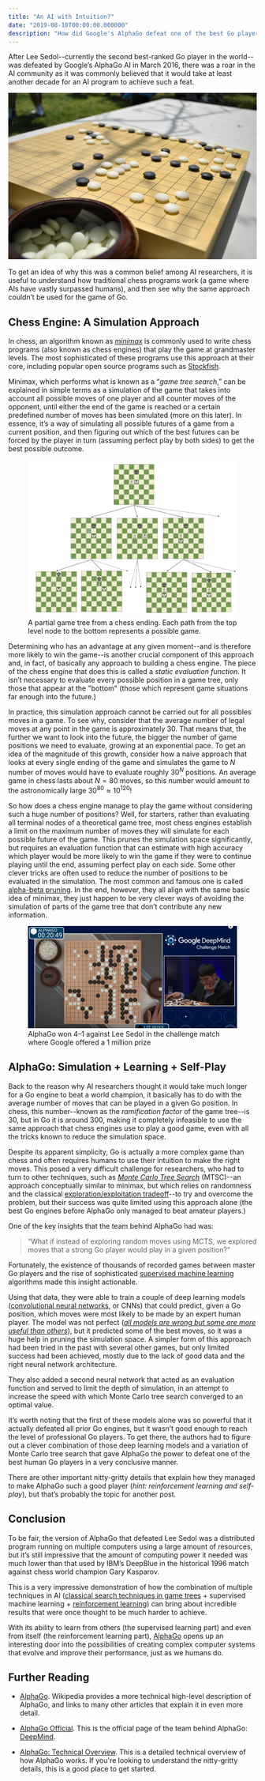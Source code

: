 ```yaml
---
title: "An AI with Intuition?"
date: "2019-08-10T00:00:00.000000"
description: "How did Google's AlphaGo defeat one of the best Go players in the world?"
---
```


After Lee Sedol--currently the second best-ranked Go player in the world--was defeated by Google’s AlphaGo AI in March 2016, there was a roar in the AI community as it was commonly believed that it would take at least another decade for an AI program to achieve such a feat.

![A Go board.](./images/go-board.jpg)

To get an idea of why this was a common belief among AI researchers, it is useful to understand how traditional chess programs work (a game where AIs have vastly surpassed humans), and then see why the same approach couldn’t be used for the game of Go.

## Chess Engine: A Simulation Approach
In chess, an algorithm known as [*minimax*](https://www.youtube.com/watch?v=l-hh51ncgDI) is commonly used to write chess programs (also known as chess engines) that play the game at grandmaster levels. The most sophisticated of these programs use this approach at their core, including popular open source programs such as [Stockfish](https://stockfishchess.org/).

Minimax, which performs what is known as a “*game tree search*,” can be explained in simple terms as a simulation of the game that takes into account all possible moves of one player and all counter moves of the opponent, until either the end of the game is reached or a certain predefined number of moves has been simulated (more on this later). In essence, it’s a way of simulating all possible futures of a game from a current position, and then figuring out which of the best futures can be forced by the player in turn (assuming perfect play by both sides) to get the best possible outcome.

<figure>
    <img src="./images/game-tree.png" alt="A partial game tree from a chess ending. Each path from the top level node to the bottom represents a possible game">
        <figcaption>A partial game tree from a chess ending. Each path from the top level node to the bottom represents a possible game.</figcaption>
    </img>
</figure>

Determining who has an advantage at any given moment--and is therefore more likely to win the game--is another crucial component of this approach and, in fact, of basically any approach to building a chess engine. The piece of the chess engine that does this is called a *static evaluation function*. It isn’t necessary to evaluate every possible position in a game tree, only those that appear at the "bottom" (those which represent game situations far enough into the future.)

In practice, this simulation approach cannot be carried out for all possibles moves in a game. To see why, consider that the average number of legal moves at any point in the game is approximately 30. That means that, the further we want to look into the future, the bigger the number of game positions we need to evaluate, growing at an exponential pace. To get an idea of the magnitude of this growth, consider how a naive approach that looks at every single ending of the game and simulates the game to $N$ number of moves would have to evaluate roughly $30^N$ positions. An average game in chess lasts about $N=80$ moves, so this number would amount to the astronomically large $30^{80} \approx 10^{120}$!

So how does a chess engine manage to play the game without considering such a huge number of positions? Well, for starters, rather than evaluating all terminal nodes of a theoretical game tree, most chess engines establish a limit on the maximum number of moves they will simulate for each possible future of the game. This prunes the simulation space significantly, but requires an evaluation function that can estimate with high accuracy which player would be more likely to win the game if they were to continue playing until the end, assuming perfect play on each side. Some other clever tricks are often used to reduce the number of positions to be evaluated in the simulation. The most common and famous one is called [alpha-beta pruning](https://www.youtube.com/watch?v=STjW3eH0Cik). In the end, however, they all align with the same basic idea of minimax, they just happen to be very clever ways of avoiding the simulation of parts of the game tree that don’t contribute any new information.

<!-- ![AlphaGo won 4–1 against Lee Sedol in the challenge match where Google offered a 1 million prize](./images/deep-mind-match.png)*AlphaGo won 4–1 against Lee Sedol in the challenge match where Google offered a 1 million USD prize* -->
<figure>
    <img src="./images/deep-mind-match.png" alt="AlphaGo won 4–1 against Lee Sedol in the challenge match where Google offered a 1 million prize">
        <figcaption>
            AlphaGo won 4–1 against Lee Sedol in the challenge match where Google offered a 1 million prize
        </figcaption>
    </img>
</figure>


## AlphaGo: Simulation + Learning + Self-Play
Back to the reason why AI researchers thought it would take much longer for a Go engine to beat a world champion, it basically has to do with the average number of moves that can be played in a given Go position. In chess, this number--known as the *ramification factor* of the game tree--is 30, but in Go it is around 300, making it completely infeasible to use the same approach that chess engines use to play a good game, even with all the tricks known to reduce the simulation space.

Despite its apparent simplicity, Go is actually a more complex game than chess and often requires humans to use their intuition to make the right moves. This posed a very difficult challenge for researchers, who had to turn to other techniques, such as [*Monte Carlo Tree Search*](https://towardsdatascience.com/monte-carlo-tree-search-158a917a8baa) (MTSC)--an approach conceptually similar to minimax, but which relies on randomness and the classical [exploration/exploitation tradeoff](http://tomstafford.staff.shef.ac.uk/?p=48)--to try and overcome the problem, but their success was quite limited using this approach alone (the best Go engines before AlphaGo only managed to beat amateur players.)

One of the key insights that the team behind AlphaGo had was:
> “What if instead of exploring random moves using MCTS, we explored moves that a strong Go player would play in a given position?”

Fortunately, the existence of thousands of recorded games between master Go players and the rise of sophisticated [supervised machine learning](https://en.wikipedia.org/wiki/Supervised_learning) algorithms made this insight actionable.

Using that data, they were able to train a couple of deep learning models ([convolutional neural networks](https://en.wikipedia.org/wiki/Convolutional_neural_network), or CNNs) that could predict, given a Go position, which moves were most likely to be made by an expert human player. The model was not perfect ([_all models are wrong but some are more useful than others_](https://en.wikipedia.org/wiki/All_models_are_wrong)), but it predicted some of the best moves, so it was a huge help in pruning the simulation space. A simpler form of this approach had been tried in the past with several other games, but only limited success had been achieved, mostly due to the lack of good data and the right neural network architecture.

They also added a second neural network that acted as an evaluation function and served to limit the depth of simulation, in an attempt to increase the speed with which Monte Carlo tree search converged to an optimal value.

It’s worth noting that the first of these models alone was so powerful that it actually defeated all prior Go engines, but it wasn’t good enough to reach the level of professional Go players. To get there, the authors had to figure out a clever combination of those deep learning models and a variation of Monte Carlo tree search that gave AlphaGo the power to defeat one of the best human Go players in a very conclusive manner.

There are other important nitty-gritty details that explain how they managed to make AlphaGo such a good player (*hint: reinforcement learning and self-play*), but that’s probably the topic for another post.

## Conclusion
To be fair, the version of AlphaGo that defeated Lee Sedol was a distributed program running on multiple computers using a large amount of resources, but it’s still impressive that the amount of computing power it needed was much lower than that used by IBM’s DeepBlue in the historical 1996 match against chess world champion Gary Kasparov.

This is a very impressive demonstration of how the combination of multiple techniques in AI ([classical search techniques in game trees](https://towardsdatascience.com/ai-search-algorithms-every-data-scientist-should-know-ed0968a43a7a) + supervised machine learning + [reinforcement learning](https://towardsdatascience.com/machine-learning-part-4-reinforcement-learning-43070cbd83ab)) can bring about incredible results that were once thought to be much harder to achieve.

With its ability to learn from others (the supervised learning part) and even from itself (the reinforcement learning part), [AlphaGo](https://en.wikipedia.org/wiki/AlphaGo) opens up an interesting door into the possibilities of creating complex computer systems that evolve and improve their performance, just as we humans do.

## Further Reading

+ [AlphaGo](https://en.wikipedia.org/wiki/AlphaGo). Wikipedia provides a more technical high-level description of AlphaGo, and links to many other articles that explain it in even more detail.

+ [AlphaGo Official](https://deepmind.com/research/case-studies/alphago-the-story-so-far). This is the official page of the team behind AlphaGo: [DeepMind](https://deepmind.com/).

+ [AlphaGo: Technical Overview](https://jonathan-hui.medium.com/alphago-how-it-works-technically-26ddcc085319). This is a detailed technical overview of how AlphaGo works. If you're looking to understand the nitty-gritty details, this is a good place to get started.
